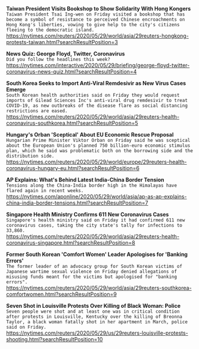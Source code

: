 **Taiwan President Visits Bookshop to Show Solidarity With Hong Kongers**\
`Taiwan President Tsai Ing-wen on Friday visited a bookshop that has become a symbol of resistance to perceived Chinese encroachments on Hong Kong's liberties, vowing to give help to the city's citizens fleeing to the democratic island. `\
https://nytimes.com/reuters/2020/05/29/world/asia/29reuters-hongkong-protests-taiwan.html?searchResultPosition=3

**News Quiz: George Floyd, Twitter, Coronavirus**\
`Did you follow the headlines this week?`\
https://nytimes.com/interactive/2020/05/29/briefing/george-floyd-twitter-coronavirus-news-quiz.html?searchResultPosition=4

**South Korea Seeks to Import Anti-Viral Remdesivir as New Virus Cases Emerge**\
`South Korean health authorities said on Friday they would request imports of Gilead Sciences Inc's anti-viral drug remdesivir to treat COVID-19, as new outbreaks of the disease flare as social distancing restrictions are eased.`\
https://nytimes.com/reuters/2020/05/29/world/asia/29reuters-health-coronavirus-southkorea.html?searchResultPosition=5

**Hungary's Orban 'Sceptical' About EU Economic Rescue Proposal**\
`Hungarian Prime Minister Viktor Orban on Friday said he was sceptical about the European Union's planned 750 billion-euro economic stimulus plan, which he said was problematic both on the borrowing side and the distribution side.`\
https://nytimes.com/reuters/2020/05/29/world/europe/29reuters-health-coronavirus-hungary-eu.html?searchResultPosition=6

**AP Explains: What's Behind Latest India-China Border Tension**\
`Tensions along the China-India border high in the Himalayas have flared again in recent weeks. `\
https://nytimes.com/aponline/2020/05/29/world/asia/ap-as-ap-explains-china-india-border-tensions.html?searchResultPosition=7

**Singapore Health Ministry Confirms 611 New Coronavirus Cases**\
`Singapore's health ministry said on Friday it had confirmed 611 new coronavirus cases, taking the city state's tally for infections to 33,860.`\
https://nytimes.com/reuters/2020/05/29/world/asia/29reuters-health-coronavirus-singapore.html?searchResultPosition=8

**Former South Korean 'Comfort Women' Leader Apologises for 'Banking Errors'**\
`The former leader of an advocacy group for South Korean victims of Japanese wartime sexual violence on Friday denied allegations of misusing funds meant for the victims but apologised for "banking errors". `\
https://nytimes.com/reuters/2020/05/29/world/asia/29reuters-southkorea-comfortwomen.html?searchResultPosition=9

**Seven Shot in Louisville Protests Over Killing of Black Woman: Police**\
`Seven people were shot and at least one was in critical condition after protests in Louisville, Kentucky over the killing of Breonna Taylor, a black woman fatally shot in her apartment in March, police said on Friday.`\
https://nytimes.com/reuters/2020/05/29/us/29reuters-louisville-protests-shooting.html?searchResultPosition=10

